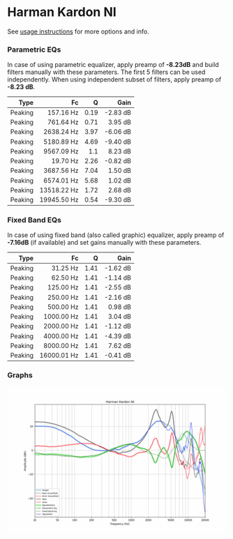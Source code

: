 # Harman Kardon NI
See [usage instructions](https://github.com/jaakkopasanen/AutoEq#usage) for more options and info.

### Parametric EQs
In case of using parametric equalizer, apply preamp of **-8.23dB** and build filters manually
with these parameters. The first 5 filters can be used independently.
When using independent subset of filters, apply preamp of **-8.23 dB**.

| Type    | Fc          |    Q | Gain     |
|--------:|------------:|-----:|---------:|
| Peaking | 157.16 Hz   | 0.19 | -2.83 dB |
| Peaking | 761.64 Hz   | 0.71 | 3.95 dB  |
| Peaking | 2638.24 Hz  | 3.97 | -6.06 dB |
| Peaking | 5180.89 Hz  | 4.69 | -9.40 dB |
| Peaking | 9567.09 Hz  | 1.1  | 8.23 dB  |
| Peaking | 19.70 Hz    | 2.26 | -0.82 dB |
| Peaking | 3687.56 Hz  | 7.04 | 1.50 dB  |
| Peaking | 6574.01 Hz  | 5.68 | 1.02 dB  |
| Peaking | 13518.22 Hz | 1.72 | 2.68 dB  |
| Peaking | 19945.50 Hz | 0.54 | -9.30 dB |

### Fixed Band EQs
In case of using fixed band (also called graphic) equalizer, apply preamp of **-7.16dB**
(if available) and set gains manually with these parameters.

| Type    | Fc          |    Q | Gain     |
|--------:|------------:|-----:|---------:|
| Peaking | 31.25 Hz    | 1.41 | -1.62 dB |
| Peaking | 62.50 Hz    | 1.41 | -1.14 dB |
| Peaking | 125.00 Hz   | 1.41 | -2.55 dB |
| Peaking | 250.00 Hz   | 1.41 | -2.16 dB |
| Peaking | 500.00 Hz   | 1.41 | 0.98 dB  |
| Peaking | 1000.00 Hz  | 1.41 | 3.04 dB  |
| Peaking | 2000.00 Hz  | 1.41 | -1.12 dB |
| Peaking | 4000.00 Hz  | 1.41 | -4.39 dB |
| Peaking | 8000.00 Hz  | 1.41 | 7.62 dB  |
| Peaking | 16000.01 Hz | 1.41 | -0.41 dB |

### Graphs
![](./Harman%20Kardon%20NI.png)
